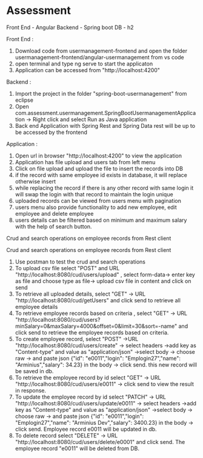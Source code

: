 # Assessment

Front End - Angular
Backend - Spring boot
DB - h2

Front End :
1. Download code from usermanagement-frontend and open the folder usermanagement-frontend/angular-usermanagement from vs code
2. open terminal and type ng serve to start the applicaton
3. Application can be accessed from "http://localhost:4200"

Backend :
1. Import the project in the folder "spring-boot-usermanagement" from eclipse
2. Open com.assessment.usermanagement.SpringBootUsermanagementApplication -> Right click and select Run as Java application
3. Back end Application with Spring Rest and Spring Data rest will be up to be accessed by the frontend

Application :

1. Open url in browser "http://localhost:4200" to view the application
2. Application has file upload and users tab from left menu
3. Click on file upload and upload the file to insert the records into DB
4. if the record with same employee id exists in database, it will replace otherwise insert
5. while replacing the record if there is any other record with same login it will swap the login with that record to maintain the login unique
6. uploaded records can be viewed from users menu with pagination
7. users menu also provide functionality to add new employee, edit employee and delete employee
8. users details can be filtered based on minimum and maximum salary with the help of search button.


Crud and search operations on employee records from Rest client

Crud and search operations on employee records from Rest client
1. Use postman to test the crud and search operations
2. To upload csv file select "POST" and URL "http://localhost:8080/cud/users/upload" , select form-data-> enter key as file and choose type as file->
upload csv file in content and click on send
3. To retrieve all uploaded details, select "GET" -> URL "http://localhost:8080/cud/getUsers" and click send to retrieve all employee details
4. To retrieve employee records based on criteria , select "GET" -> URL "http://localhost:8080/cud/users?minSalary=0&maxSalary=4000&offset=0&limit=30&sort=-name"
and click send to retrieve the employee records based on criteria.
5. To create employee record, select "POST" ->URL "http://localhost:8080/cud/users/create" -> select headers ->add key as "Content-type" and value as "application/json"
->select body -> choose raw -> and paste json  {"id": "e0011","login": "Emplogin27","name": "Arminius","salary": 34.23} in the body -> click send. this new record will be saved in db.
6. To retrieve the employee record by id select "GET" -> URL "http://localhost:8080/cud/users/e0011" -> click send to view the result in response.
7. To update the employee record by id select "PATCH" -> URL "http://localhost:8080/cud/users/update/e0011" -> select headers ->add key as "Content-type" and value as "application/json"
->select body -> choose raw -> and paste json  {"id": "e0011","login": "Emplogin27","name": "Arminius Dev","salary": 3400.23} in the body -> click send. Employee record e0011 will be updated
in db.
8. To delete record select "DELETE" -> URL "http://localhost:8080/cud/users/delete/e0001" and click send. The employee record "e0011" will be deleted from DB.

